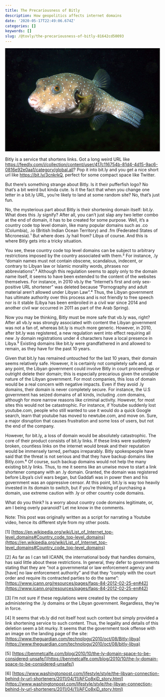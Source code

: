 ```yaml
---
title: The Precariousness of Bitly
description: How geopolitics affects internet domains
date: '2020-05-17T22:49:06.674Z'
categories: []
keywords: []
slug: /@tovly/the-precariousness-of-bitly-81642cd50093
---
```


![White-spotted puffer (a pufferfish is the mascot of Bitly). This image is by [Bricktop](https://commons.wikimedia.org/wiki/User:Bricktop "User:Bricktop") and [Togabi](https://commons.wikimedia.org/w/index.php?title=User:Togabi&action=edit&redlink=1 "User:Togabi (page does not exist)") and licensed under the [Creative Commons](https://en.wikipedia.org/wiki/en:Creative_Commons "w:en:Creative Commons") [Attribution 2.0 Generic](https://creativecommons.org/licenses/by/2.0/deed.en) license.](pufferfish.jpg)

Bitly is a service that shortens links. Got a long weird URL like https://feedly.com/j/collection/content/user/417c116754b-81d4-4d15-9ac6-0816e92e0aa1/category/global.all? Pop it into bit.ly and you get a nice short url like https://bit.ly/3cnkrkQ, perfect for some compact space like Twitter.

But there’s something strange about Bitly. Is it their pufferfish logo? No that’s a bit weird but kinda cute. Is it the fact that when you change one letter in a bit.ly URL, you’re likely to land at some random site? No, that’s just fun.

No, the mysterious part about Bitly is their shortening domain itself: bit._ly_. What does this .ly signify? After all, you can’t just slap any two letter combo at the end of domain, it has to be created for some purpose. Well, it’s a country code top level domain, like many popular domains such as .co (Columbia), .io (British Indian Ocean Territory) and .fm (Federated States of Micronesia).¹ But where does .ly hail from? Libya of course. And this is where Bitly gets into a tricky situation.

You see, these country code top level domains can be subject to arbitrary restrictions imposed by the country associated with them.² For instance, .ly “domain names must not contain obscene, scandalous, indecent, or contrary to Libyan law or Islamic morality words, phrases nor abbreviations”.³ Although this regulation seems to apply only to the domain name itself, it seems to have been extended to the content of the websites themselves. For instance, in 2010 vb.ly the “Internet’s first and only sex-positive URL shortener” was deleted because “Pornography and adult material aren’t allowed under Libyan Law”.⁴ Thus, the Libyan government has ultimate authority over this process and is not friendly to free speech nor is it stable (Libya has been embroiled in a civil war since 2014 and another civil war occurred in 2011 as part of the Arab Spring).

Now you may be thinking, Bitly must be more safe that vb.ly was, right? After all vb.ly was strongly associated with content the Libyan government was not a fan of, whereas bit.ly is much more generic. However, in 2010, after bit.ly was registered, a new regulation went into effect requiring all new .ly domain registrations under 4 characters have a local presence in Libya.⁵ Existing domains like bit.ly were grandfathered in and allowed to remain, as they have for the past 10 years.

Given that bit.ly has remained untouched for the last 10 years, their domain seems relatively safe. However, it is certainly not completely safe and, at any point, the Libyan government could involve Bitly in court proceedings or outright delete their domain; this is especially precarious given the unstable nature of the Libyan government. For most companies, this loss of domain would be a real concern with negative impacts. Even if they avoid .ly domains, their domain is never completely secure. For instance, the U.S government has seized domains of all kinds, including .com domains, although for more narrow reasons like criminal activity. However, for most sites this would not be catastrophic. For instance, if Youtube suddenly lost youtube.com, people who still wanted to use it would do a quick Google search, learn that youtube has moved to newtube.com, and move on. Sure, a major disruption that causes frustration and some loss of users, but not the end of the company.

However, for bit.ly, a loss of domain would be absolutely catastrophic. The core of their product consists of bit.ly links. If these links were suddenly broken, countless links on the internet would break and their reputation would be immensely tarred, perhaps irreparably. Bitly spokespeople have said that the threat is not serious and that they have backup domains like Bitly.com.⁶ Of course, such backup domains would not help the many existing bit.ly links. Thus, to me it seems like an unwise move to start a link shortener company with an .ly domain. Granted, the domain was registered before Libya’s civil wars began, but Gaddafi was in power then and his government was an oppressive censor. At this point, bit.ly is way too heavily invested in its domain to switch, but if you’re thinking of purchasing a domain, use extreme caution with .ly or other country code domains.

What do you think? Is a worry about country code domains legitimate, or, am I being overly paranoid? Let me know in the comments.

Note: This post was originally written as a script for narrating a Youtube video, hence its different style from my other posts.

\[1\] [https://en.wikipedia.org/wiki/List_of_Internet_top-level_domains#Country_code_top-level_domains](https://en.wikipedia.org/wiki/List_of_Internet_top-level_domains#Country_code_top-level_domains)

\[2\] As far as I can tell ICANN, the international body that handles domains, has said little about these restrictions. In general, they defer to governments stating that they are “not a governmental or law enforcement agency and \[have\] no law enforcement authority” and that they “comply with the court order and require its contracted parties to do the same”: [https://www.icann.org/resources/pages/faqs-84-2012-02-25-en#42](https://www.icann.org/resources/pages/faqs-84-2012-02-25-en#42)

\[3\] I’m not sure if these regulations were created by the company administering the .ly domains or the Libyan government. Regardless, they’re in force.

\[4\] It seems that vb.ly did not itself host such content but simply provided a link shortening service to such content. Thus, the legality and details of this deletion seem a bit murky. It seems that the government took offense with an image on the landing page of the site: [https://www.theguardian.com/technology/2010/oct/08/Bitly-libya](https://www.theguardian.com/technology/2010/oct/08/bitly-libya)

\[5\] [https://benmetcalfe.com/blog/2010/10/the-ly-domain-space-to-be-considered-unsafe/](https://benmetcalfe.com/blog/2010/10/the-ly-domain-space-to-be-considered-unsafe/)

\[6\] [https://www.washingtonpost.com/lifestyle/style/the-libyan-connection-behind-ly-url-shorteners/2011/04/11/AFCo8xjD_story.html](https://www.washingtonpost.com/lifestyle/style/the-libyan-connection-behind-ly-url-shorteners/2011/04/11/AFCo8xjD_story.html)
